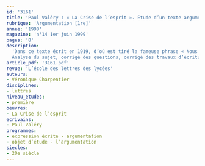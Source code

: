 ```yaml
---
id: '3161'
title: 'Paul Valéry : « La Crise de l’esprit ». Étude d’un texte argumentatif '
rubrique: 'Argumentation [1re]'
annee: '1998'
magazine: 'n°14 1er juin 1999'
pages: '8'
description: 
  'Dans ce texte écrit en 1919, d’où est tiré la fameuse phrase « Nous autres, civilisations, nous savons maintenant que nous sommes mortelles », Paul Valéry exprime le profond désarroi qui a résulté de la Première Guerre mondiale : notre civilisation a pris conscience de sa fragilité.
  Analyse du sujet, corrigé des questions, corrigé des travaux d’écriture.'
article_pdf: '3161.pdf'
revue: 'L’école des lettres des lycées'
auteurs:
- Véronique Charpentier
disciplines:
- lettres
niveau_etudes:
- première
oeuvres:
- La Crise de l’esprit
ecrivains:
- Paul Valéry
programmes:
- expression écrite - argumentation
- objet d’étude - l’argumentation
siecles:
- 20e siècle
---
```

